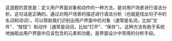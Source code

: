 这道题的意思是：定义用户界面对象和动作的一种方法，是对用户场景进行语法分析。这句话是正确的。通过对用户场景的描述进行语法分析（也就是找出句子中的名词和动词），可以帮助我们识别出用户界面中的对象（通常是名词，比如“文件”、“按钮”）和动作（通常是动词，比如“打开”、“保存”）。这种方法有助于系统地抽取出用户界面中应该包含的元素和功能，是界面设计中常用的分析手段。